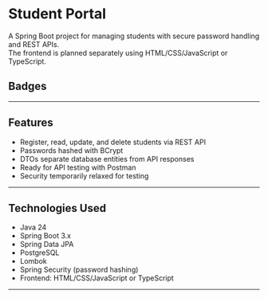 # Student Portal

A Spring Boot project for managing students with secure password handling and REST APIs.  
The frontend is planned separately using HTML/CSS/JavaScript or TypeScript.

## Badges
<!-- Add badges here if needed, e.g., build status, license -->

---

## Features

- Register, read, update, and delete students via REST API
- Passwords hashed with BCrypt
- DTOs separate database entities from API responses
- Ready for API testing with Postman
- Security temporarily relaxed for testing

---

## Technologies Used

- Java 24
- Spring Boot 3.x
- Spring Data JPA
- PostgreSQL
- Lombok
- Spring Security (password hashing)
- Frontend: HTML/CSS/JavaScript or TypeScript

---

